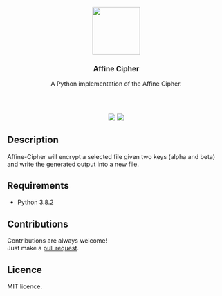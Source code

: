 <p align="center">
<img src="https://i.imgur.com/yLtUqhZ.png" height="110px" width="auto"/>
<br/>
<h3 align="center">Affine Cipher</h3>
<p align="center">A Python implementation of the Affine Cipher.</p>
<h2></h2>
</p>
<br />

<p align="center">
<a href="../../issues"><img src="https://img.shields.io/github/issues/aminbeigi/Affine-Cipher.svg?style=flat-square" /></a>
<a href="../../pulls"><img src="https://img.shields.io/github/issues-pr/aminbeigi/Affine-Cipher.svg?style=flat-square" /></a> 
</p>

## Description
Affine-Cipher will encrypt a selected file given two keys (alpha and beta) and write the generated output into a new file.

## Requirements
* Python 3.8.2

## Contributions
Contributions are always welcome!  
Just make a [pull request](../../pulls).

## Licence
MIT licence.
